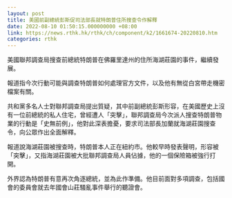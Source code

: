 ```yaml
---
layout: post
title: 美國前副總統彭斯促司法部長就特朗普住所搜查令作解釋
date: 2022-08-10 01:50:15.000000000 +08:00
link: https://news.rthk.hk/rthk/ch/component/k2/1661674-20220810.htm
categories: rthk
---
```


美國聯邦調查局搜查前總統特朗普在佛羅里達州的住所海湖莊園的事件，繼續發展。

報道指今次行動可能與調查特朗普如何處理官方文件，以及他有無從白宮帶走機密檔案有關。

共和黨多名人士對聯邦調查局提出質疑，其中前副總統彭斯形容，在美國歷史上沒有一位前總統的私人住宅，曾經遭人「突擊」，聯邦調查局今次派人搜查特朗普物業的行動是「史無前例」，他對此深表擔憂，要求司法部長加蘭就海湖莊園搜查令，向公眾作出全面解釋。

報道說海湖莊園被搜查時，特朗普本人正在紐約市。他較早時發表聲明，形容被「突擊」，又指海湖莊園被大批聯邦調查局人員佔據，他的一個保險箱被強行打開。

外界認為特朗普有意再次角逐總統，並為此作準備。他目前面對多項調查，包括國會的委員會就去年國會山莊騷亂事件舉行的聽證會。

